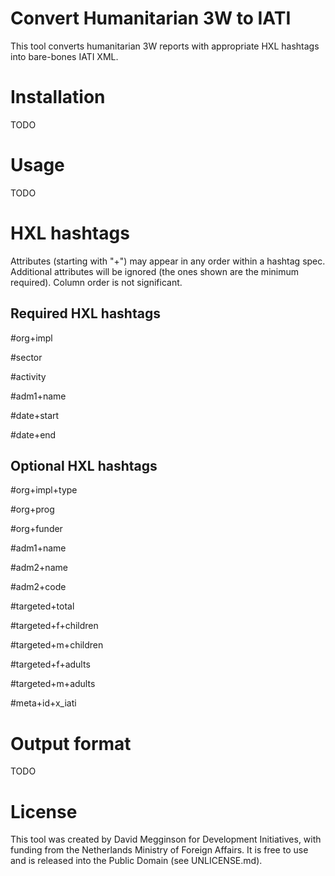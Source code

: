 Convert Humanitarian 3W to IATI
===============================

This tool converts humanitarian 3W reports with appropriate HXL hashtags into bare-bones IATI XML.

# Installation

TODO

# Usage

TODO

# HXL hashtags

Attributes (starting with "+") may appear in any order within a hashtag spec. Additional attributes will be ignored (the ones shown are the minimum required). Column order is not significant.

## Required HXL hashtags

#org+impl

#sector

#activity

#adm1+name

#date+start

#date+end

## Optional HXL hashtags

#org+impl+type

#org+prog

#org+funder

#adm1+name

#adm2+name

#adm2+code

#targeted+total

#targeted+f+children

#targeted+m+children

#targeted+f+adults

#targeted+m+adults

#meta+id+x_iati

# Output format

TODO

# License

This tool was created by David Megginson for Development Initiatives, with funding from the Netherlands Ministry of Foreign Affairs. It is free to use and is released into the Public Domain (see UNLICENSE.md).

